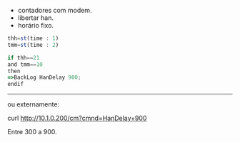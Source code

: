 - contadores com modem.
- libertar han.
- horário fixo.


```js
thh=st(time : 1)
tmm=st(time : 2)

if thh==21
and tmm==10
then
=>BackLog HanDelay 900;
endif
```
---

ou externamente:

curl http://10.1.0.200/cm?cmnd=HanDelay+900

Entre 300 a 900.

